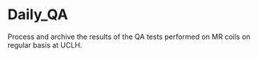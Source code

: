 # Daily_QA
Process and archive the results of the QA tests performed on MR coils on regular basis at UCLH.
